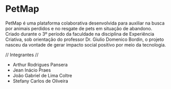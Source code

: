 # PetMap
PetMap é uma plataforma colaborativa desenvolvida para auxiliar na busca por animais perdidos e no resgate de pets em situação de abandono. Criado durante o 3º período da faculdade na disciplina de Experiência Criativa, sob orientação do professor Dr. Giulio Domenico Bordin, o projeto nasceu da vontade de gerar impacto social positivo por meio da tecnologia.

// Integrantes //

- Arthur Rodrigues Pansera
- Jean Inácio Praes
- João Gabriel de Lima Coltre
- Stefany Carlos de Oliveira

